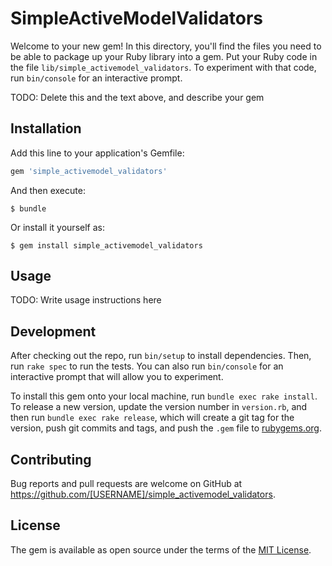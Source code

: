 # SimpleActiveModelValidators

Welcome to your new gem! In this directory, you'll find the files you need to be able to package up your Ruby library into a gem. Put your Ruby code in the file `lib/simple_activemodel_validators`. To experiment with that code, run `bin/console` for an interactive prompt.

TODO: Delete this and the text above, and describe your gem

## Installation

Add this line to your application's Gemfile:

```ruby
gem 'simple_activemodel_validators'
```

And then execute:

    $ bundle

Or install it yourself as:

    $ gem install simple_activemodel_validators

## Usage

TODO: Write usage instructions here

## Development

After checking out the repo, run `bin/setup` to install dependencies. Then, run `rake spec` to run the tests. You can also run `bin/console` for an interactive prompt that will allow you to experiment.

To install this gem onto your local machine, run `bundle exec rake install`. To release a new version, update the version number in `version.rb`, and then run `bundle exec rake release`, which will create a git tag for the version, push git commits and tags, and push the `.gem` file to [rubygems.org](https://rubygems.org).

## Contributing

Bug reports and pull requests are welcome on GitHub at https://github.com/[USERNAME]/simple_activemodel_validators.


## License

The gem is available as open source under the terms of the [MIT License](http://opensource.org/licenses/MIT).

